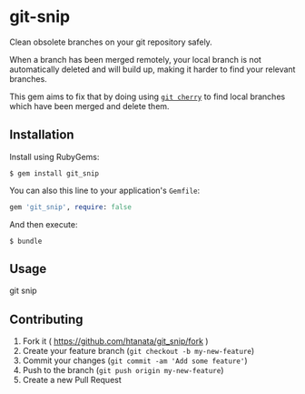 # git-snip

Clean obsolete branches on your git repository safely.

When a branch has been merged remotely, your local branch is not automatically
deleted and will build up, making it harder to find your relevant branches.

This gem aims to fix that by doing using [`git cherry`][git-cherry] to find
local branches which have been merged and delete them.

## Installation

Install using RubyGems:

    $ gem install git_snip

You can also this line to your application's `Gemfile`:

```ruby
gem 'git_snip', require: false
```

And then execute:

    $ bundle

## Usage

  git snip

## Contributing

1. Fork it ( https://github.com/htanata/git_snip/fork )
2. Create your feature branch (`git checkout -b my-new-feature`)
3. Commit your changes (`git commit -am 'Add some feature'`)
4. Push to the branch (`git push origin my-new-feature`)
5. Create a new Pull Request

[git-cherry]: http://git-scm.com/docs/git-cherry
